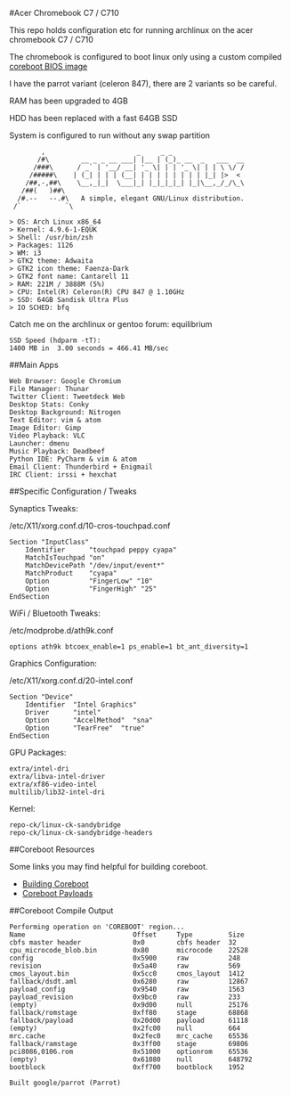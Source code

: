 #Acer Chromebook C7 / C710

This repo holds configuration etc for running archlinux on the acer chromebook
C7 / C710

The chromebook is configured to boot linux only using a custom compiled [coreboot BIOS image](http://www.coreboot.org/)

I have the parrot variant (celeron 847), there are 2 variants so be careful.

RAM has been upgraded to 4GB

HDD has been replaced with a fast 64GB SSD

System is configured to run without any swap partition


            ,                       _     _ _
           /#\        __ _ _ __ ___| |__ | (_)_ __  _   ___  __
          /###\      / _` | '__/ __| '_ \| | | '_ \| | | \ \/ /
         /#####\    | (_| | | | (__| | | | | | | | | |_| |>  <
        /##,-,##\    \__,_|_|  \___|_| |_|_|_|_| |_|\__,_/_/\_\
       /##(   )##\
      /#.--   --.#\   A simple, elegant GNU/Linux distribution.
     /`           `\

    > OS: Arch Linux x86_64
    > Kernel: 4.9.6-1-EQUK
    > Shell: /usr/bin/zsh
    > Packages: 1126
    > WM: i3
    > GTK2 theme: Adwaita
    > GTK2 icon theme: Faenza-Dark
    > GTK2 font name: Cantarell 11
    > RAM: 221M / 3888M (5%)
    > CPU: Intel(R) Celeron(R) CPU 847 @ 1.10GHz
    > SSD: 64GB Sandisk Ultra Plus
    > IO SCHED: bfq


Catch me on the archlinux or gentoo forum: equilibrium

    SSD Speed (hdparm -tT):
    1400 MB in  3.00 seconds = 466.41 MB/sec


##Main Apps

    Web Browser: Google Chromium
    File Manager: Thunar
    Twitter Client: Tweetdeck Web
    Desktop Stats: Conky
    Desktop Background: Nitrogen
    Text Editor: vim & atom
    Image Editor: Gimp
    Video Playback: VLC
    Launcher: dmenu
    Music Playback: Deadbeef
    Python IDE: PyCharm & vim & atom
    Email Client: Thunderbird + Enigmail
    IRC Client: irssi + hexchat


##Specific Configuration / Tweaks

Synaptics Tweaks:

/etc/X11/xorg.conf.d/10-cros-touchpad.conf

    Section "InputClass"
        Identifier      "touchpad peppy cyapa"
        MatchIsTouchpad "on"
        MatchDevicePath "/dev/input/event*"
        MatchProduct    "cyapa"
        Option          "FingerLow" "10"
        Option          "FingerHigh" "25"
    EndSection

WiFi / Bluetooth Tweaks:

/etc/modprobe.d/ath9k.conf

    options ath9k btcoex_enable=1 ps_enable=1 bt_ant_diversity=1

Graphics Configuration:

/etc/X11/xorg.conf.d/20-intel.conf

    Section "Device"
        Identifier  "Intel Graphics"
        Driver      "intel"
        Option      "AccelMethod"  "sna"
        Option      "TearFree"  "true"
    EndSection

GPU Packages:

    extra/intel-dri
    extra/libva-intel-driver
    extra/xf86-video-intel
    multilib/lib32-intel-dri

Kernel:

    repo-ck/linux-ck-sandybridge
    repo-ck/linux-ck-sandybridge-headers

##Coreboot Resources

Some links you may find helpful for building coreboot.

* [Building Coreboot](https://www.coreboot.org/Build_HOWTO)
* [Coreboot Payloads](https://www.coreboot.org/Payloads)

##Coreboot Compile Output

    Performing operation on 'COREBOOT' region...
    Name                           Offset     Type         Size
    cbfs master header             0x0        cbfs header  32
    cpu_microcode_blob.bin         0x80       microcode    22528
    config                         0x5900     raw          248
    revision                       0x5a40     raw          569
    cmos_layout.bin                0x5cc0     cmos_layout  1412
    fallback/dsdt.aml              0x6280     raw          12867
    payload_config                 0x9540     raw          1563
    payload_revision               0x9bc0     raw          233
    (empty)                        0x9d00     null         25176
    fallback/romstage              0xff80     stage        68868
    fallback/payload               0x20d00    payload      61118
    (empty)                        0x2fc00    null         664
    mrc.cache                      0x2fec0    mrc_cache    65536
    fallback/ramstage              0x3ff00    stage        69806
    pci8086,0106.rom               0x51000    optionrom    65536
    (empty)                        0x61080    null         648792
    bootblock                      0xff700    bootblock    1952

    Built google/parrot (Parrot)
